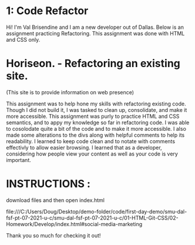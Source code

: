 # 1: Code Refactor

Hi! I'm Val Brisendine and I am a new developer out of Dallas. 
Below is an assignment practicing Refactoring. This assignment was done with HTML and CSS only. 

# Horiseon. - Refactoring an existing site.
(This site is to provide information on web presence) 

This assignment was to help hone my skills with refactoring existing code. Though I did not build it, I was tasked to clean up, consolidate, and make it more accessible.
This assignment was purly to practice HTML and CSS semantics, and to appy my knowledge so far in refactoring code.
I was able to cosolodate quite a bit of the code and to make it more accessible. I also made some alterations to the divs along with helpful comments to help its readability.
I learned to keep code clean and to notate with comments effectivly to allow easier browsing. I learned that as a developer, considering how people view your content as well as your code is very important.

# INSTRUCTIONS : 
download files and then open index.html 

file:///C:/Users/Doug/Desktop/demo-folder/code/first-day-demo/smu-dal-fsf-pt-07-2021-u-c/smu-dal-fsf-pt-07-2021-u-c/01-HTML-Git-CSS/02-Homework/Develop/index.html#social-media-marketing

Thank you so much for checking it out!
